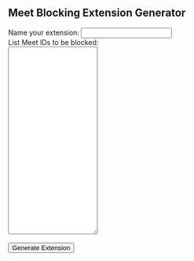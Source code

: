 <html>
<head>
<title>Butcher Block Extension Builder</title>

<script src="https://ajax.googleapis.com/ajax/libs/jquery/3.5.1/jquery.min.js"></script>
<script src="jszip.min.js"></script>
<script src="FileSaver.min.js"></script>
<script>
function handleClick() {
  $.getJSON('manifest_template.json', function(manifest) {
    $.getJSON('rule_template.json', function(rule) {
      var ext_name = document.getElementById('ext_name').value;
      var meet_ids = document.getElementById('meet_ids').value.split('\n');
      manifest.name = ext_name;
      var nowd = new Date();
      var year = nowd.getUTCFullYear().toString();
      var month = (nowd.getUTCMonth() + 1).toString().padStart(2, "0");
      var dom = nowd.getUTCDate().toString().padStart(2, "0");
      var hour = nowd.getUTCHours().toString().padStart(2, "0");
      var minutes = nowd.getUTCMinutes().toString().padStart(2, "0");
      var seconds = nowd.getUTCSeconds().toString().padStart(2, "0");
      var ver_str = `${year}${month}${dom}${hour}${minutes}${seconds}`;
      manifest.version = ver_str;
      var rules = [];
      var this_rule;
      var meet_id;
      var meet_regex;
      var this_rule;
      for(var i = 0;i < meet_ids.length;i++) {
        meet_id = meet_ids[i];
        meet_id = meet_id.replace(/-/g, '');
        meet_id = meet_id.toLowerCase();
        if (meet_id.length != 10) {
          continue;
        }
        meet_regex = `(?i)${meet_id.substring(0, 3)}[-]?${meet_id.substring(3, 7)}[-]?${meet_id.substring(7, 10)}`;
        this_rule = $.extend( true, {}, rule);
        this_rule["condition"]["regexFilter"] = meet_regex;
        this_rule["id"] = i;
        console.log(this_rule);
        rules.push(this_rule);
      }
      var zip = new JSZip();
      zip.file("manifest.json", JSON.stringify(manifest, null, 2));
      zip.file("rules.json", JSON.stringify(rules, null, 2));
      zip.generateAsync({type:"blob"}).then(function(content) {
        saveAs(content, "example.zip");
      });
    });
  });
}

</script>
</head>
<body>
  <h2>Meet Blocking Extension Generator</h2>
<form name="exdetails" method="post" onSubmit="handleClick(); return false">
        Name your extension: <input type="text" id="ext_name" name="ext_name"><br>
        List Meet IDs to be blocked:<br>
        <textarea id="meet_ids" name="meet_ids" rows="25" cols="20"></textarea><br>
        <br>
        <input name="Submit"  type="submit" value="Generate Extension" />
</form>

</body>
